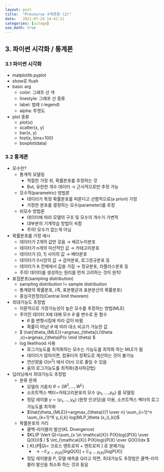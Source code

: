 ```yaml
---
layout: post
title:  "Precourse 수학튼튼-(2)"
date:   2021-07-24 14:42:21
categories: [ustage]
use_math: true
---
```


## 3. 파이썬 시각화 / 통계론
### 3.1 파이썬 시각화
 * matplotlib.pyplot
 * show로 flush
 * basic arg
    * color: 그래프 선 색
    * linestyle: 그래프 선 종류
    * label: 범례 (-legend)
    * alpha: 투명도
 * plot 종류
    * plot(x)
    * scatter(x, y)
    * bar(x, y)
    * hist(x, bins=100)
    * boxplot(data)

### 3.2 통계론
 * 모수란?
    * 통계적 모델링
        * 적절한 가정 위, 확률분포를 추정하는 것
        * But, 유한한 개수 데이터 $\rightarrow$ 근사적으로만 추정 가능
    * 모수적(parametric) 방법론
        * 데이터가 특정 확률분포를 따른다고 선험적으로(a priori) 가정
        * 가정한 분포를 결정하는 모수(parameter)를 추정
    * 비모수 방법론
        * 데이터에 따라 모델의 구조 및 모수의 개수가 가변적
        * 대부분의 기계학습 방법이 속함
        * 주의! 모수가 없는게 아님
 * 확률분포를 가정 예시
    * 데이터가 2개의 값만 갖음 $\rightarrow$ 베르누이분포
    * 데이터가 n개의 이산적인 값 $\rightarrow$ 카테고리분포
    * 데이터가 [0, 1] 사이의 값 $\rightarrow$ 베타분포
    * 데이터가 0시앙의 값 $\rightarrow$ 감마분포, 로그정규분포 등
    * 데이터가 $\mathbb{R}$ 전체에서 값을 가짐 $\rightarrow$ 정규분포, 라플라스분포 등
    * 주의! 데이터를 생성하는 원리를 먼저 고려하는 것이 원칙!
 * 표집분포(sampling distribution)
    * sampling distribution != sample distribution
    * 통계량의 확률분포, (즉, 표본평균과 표본분산의 확률분포)
    * 중심극한정리(Central limit theorem)
 * 최대가능도 추정법
    * 이론적으로 가장가능성이 높은 모수를 추정하는 방법(MLE)
    * 주어진 데이터 X에 대해 모수 $\theta$ 를 변수로 둔 함수
        * $\theta$ 를 변형시킴에 따라 값이 바뀜
        * 확률이 아님! $\theta$ 에 따라 대소 비교가 가능한 값
    * $ \hat{\theta_{MLE}}=argmax_{\theta}L(\theta ;x)=argmax_{\theta}P(x \mid \theta) $
    * log likelihood 사용
        * 로그가능도를 최적화하는 모수는 가능도를 최적화 하는 MLE가 됨
        * 데이터가 많아지면, 컴퓨터의 정확도로 계산하는 것이 불가능
        * 연산량을 $O(n^2)$ 에서 $O(n)$ 으로 줄일 수 있음
        * 음의 로그가능도를 최적화(경사하강법)
 * 딥러닝에서 최대가능도 추정법
    * 분류 문제
        * 모델의 가중치 $\theta = (W^1,...,W^L)$
        * 소프트맥스 벡터=카테고리분포의 모수 $(p_1,...,p_K)$ 를 모델링
        * 정답 레이블 $y=(y_1,...,y_K)$ (원핫 인코딩)을 이용, 소프트맥스 벡터의 로그가능도를 최적화
        * $\hat{\theta_{MLE}}=argmax_{\theta}({1 \over n} \sum_{i=1}^n \sum_{k=1}^K y_{i,k} log(MLP_\theta (x_i)_k))$
    * 확률분포의 거리
        * 쿨백-라이블러 발산(KL Divergence)
        * $KL(P \Vert Q)=\sum_{x \in \mathcal{X}} P(X)log({P(X) \over Q(X)})$ / $ \int_{\mathcal{X}} P(X)log({P(X) \over Q(X)})dx $
        * [ $KL(P \Vert Q)=$ 크로스 엔트로피 + 엔트로피 ] 로 분해가능
            * $\rightarrow -\mathbb E_{X \sim P(X)} [logQ(X)] + \mathbb E_{X \sim P(X)} [logP(X)]$
        * 정답 레이블을 P, 모델 예측을 Q라고 하면, 최대가능도 추정법은 쿨백-라이블러 발산을 최소화 하는 것과 동일
